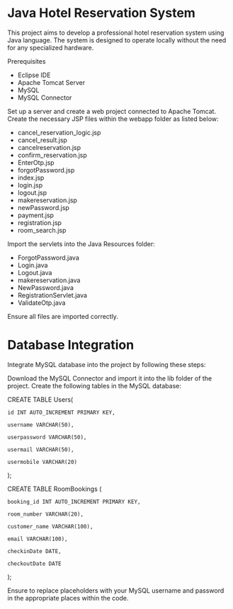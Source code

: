 # Java Hotel Reservation System
This project aims to develop a professional hotel reservation system using Java language. The system is designed to operate locally without the need for any specialized hardware.

Prerequisites

- Eclipse IDE
- Apache Tomcat Server
- MySQL
- MySQL Connector
  
Set up a server and create a web project connected to Apache Tomcat.
Create the necessary JSP files within the webapp folder as listed below:

- cancel_reservation_logic.jsp
- cancel_result.jsp
- cancelreservation.jsp
- confirm_reservation.jsp
- EnterOtp.jsp
- forgotPassword.jsp
- index.jsp
- login.jsp
- logout.jsp
- makereservation.jsp
- newPassword.jsp
- payment.jsp
- registration.jsp
- room_search.jsp
  
Import the servlets into the Java Resources folder:

- ForgotPassword.java
- Login.java
- Logout.java
- makereservation.java
- NewPassword.java
- RegistrationServlet.java
- ValidateOtp.java
  
Ensure all files are imported correctly.

# Database Integration
Integrate MySQL database into the project by following these steps:

Download the MySQL Connector and import it into the lib folder of the project.
Create the following tables in the MySQL database:

CREATE TABLE Users(

	id INT AUTO_INCREMENT PRIMARY KEY,

    username VARCHAR(50),
    
    userpassword VARCHAR(50),
    
    usermail VARCHAR(50),
    
    usermobile VARCHAR(20)
);

CREATE TABLE RoomBookings (

    booking_id INT AUTO_INCREMENT PRIMARY KEY,
    
    room_number VARCHAR(20),
    
    customer_name VARCHAR(100),
    
    email VARCHAR(100),
    
    checkinDate DATE,
    
    checkoutDate DATE
);

Ensure to replace placeholders with your MySQL username and password in the appropriate places within the code.
